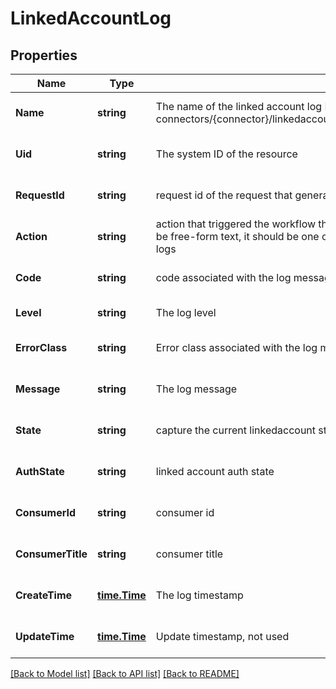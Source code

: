 # LinkedAccountLog

## Properties
Name | Type | Description | Notes
------------ | ------------- | ------------- | -------------
**Name** | **string** | The name of the linked account log Format: connectors/{connector}/linkedaccounts/{linked_account}/logs/{linked_account_log} | [optional] [default to null]
**Uid** | **string** | The system ID of the resource | [optional] [default to null]
**RequestId** | **string** | request id of the request that generated this log | [optional] [default to null]
**Action** | **string** | action that triggered the workflow that generated the log message this should not be free-form text, it should be one of a small set of values that can be used to filter logs | [default to null]
**Code** | **string** | code associated with the log message | [optional] [default to null]
**Level** | **string** | The log level | [default to null]
**ErrorClass** | **string** | Error class associated with the log message | [optional] [default to null]
**Message** | **string** | The log message | [optional] [default to null]
**State** | **string** | capture the current linkedaccount state in the log messages? linked account state | [optional] [default to null]
**AuthState** | **string** | linked account auth state | [optional] [default to null]
**ConsumerId** | **string** | consumer id | [optional] [default to null]
**ConsumerTitle** | **string** | consumer title | [optional] [default to null]
**CreateTime** | [**time.Time**](time.Time.md) | The log timestamp | [optional] [default to null]
**UpdateTime** | [**time.Time**](time.Time.md) | Update timestamp, not used | [optional] [default to null]

[[Back to Model list]](../README.md#documentation-for-models) [[Back to API list]](../README.md#documentation-for-api-endpoints) [[Back to README]](../README.md)

